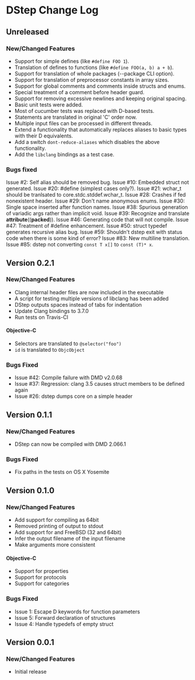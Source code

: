 # DStep Change Log

## Unreleased
### New/Changed Features

* Support for simple defines (like `#define FOO 1`).
* Translation of defines to functions (like `#define FOO(a, b) a + b`).
* Support for translation of whole packages (--package CLI option).
* Support for translation of preprocessor constants in array sizes.
* Support for global comments and comments inside structs and enums.
* Special treatment of a comment before header guard.
* Support for removing excessive newlines and keeping original spacing.
* Basic unit tests were added.
* Most of cucumber tests was replaced with D-based tests.
* Statements are translated in original 'C' order now.
* Multiple input files can be processed in different threads.
* Extend a functionality that automatically replaces aliases to basic types with their D equivalents.
* Add a switch `dont-reduce-aliases` which disables the above functionality.
* Add the `libclang` bindings as a test case.

### Bugs fixed
Issue #2: Self alias should be removed bug.
Issue #10: Embedded struct not generated.
Issue #20: #define (simplest cases only?).
Issue #21: wchar_t should be tranlsated to core.stdc.stddef.wchar_t.
Issue #28: Crashes if fed nonexistent header.
Issue #29: Don't name anonymous enums.
Issue #30: Single space inserted after function names.
Issue #38: Spurious generation of variadic args rather than implicit void.
Issue #39: Recognize and translate __attribute__((__packed__)).
Issue #46: Generating code that will not compile.
Issue #47: Treatment of #define enhancement.
Issue #50: struct typedef generates recursive alias bug.
Issue #59: Shouldn't dstep exit with status code when there is some kind of error?
Issue #83: New multiline translation.
Issue #85: dstep not converting `const T x[]` to `const (T)* x`.

## Version 0.2.1
### New/Changed Features

* Clang internal header files are now included in the executable
* A script for testing multiple versions of libclang has been added
* DStep outputs spaces instead of tabs for indentation
* Update Clang bindings to 3.7.0
* Run tests on Travis-CI

#### Objective-C

* Selectors are translated to `@selector("foo")`
* `id` is translated to `ObjcObject`

### Bugs Fixed

* Issue #42: Compile failure with DMD v2.0.68
* Issue #37: Regression: clang 3.5 causes struct members to be defined again
* Issue #26: dstep dumps core on a simple header

## Version 0.1.1
### New/Changed Features

* DStep can now be compiled with DMD 2.066.1

### Bugs Fixed

* Fix paths in the tests on OS X Yosemite

## Version 0.1.0
### New/Changed Features

* Add support for compiling as 64bit
* Removed printing of output to stdout
* Add support for and FreeBSD (32 and 64bit)
* Infer the output filename of the input filename
* Make arguments more consistent

#### Objective-C

* Support for properties
* Support for protocols
* Support for categories

### Bugs Fixed

* Issue 1: Escape D keywords for function parameters
* Issue 5: Forward declaration of structures
* Issue 4: Handle typedefs of empty struct

## Version 0.0.1
### New/Changed Features

* Initial release
